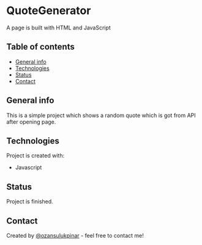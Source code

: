 # QuoteGenerator

A page is built with HTML and JavaScript

## Table of contents

- [General info](#general-info)
- [Technologies](#technologies)
- [Status](#status)
- [Contact](#contact)

## General info

This is a simple project which shows a random quote which is got from API after opening page.

## Technologies

Project is created with:

- Javascript

## Status

Project is finished.

## Contact

Created by [@ozansulukpinar](https://github.com/ozansulukpinar) - feel free to contact me!
